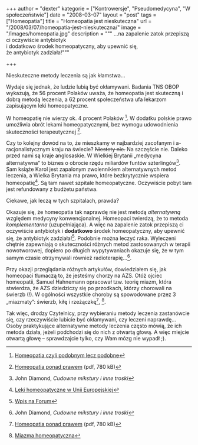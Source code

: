 +++
author = "dexter"
kategorie = ["Kontrowersje", "Pseudomedycyna", "W społeczeństwie"]
date = "2008-03-07"
layout = "post"
tags = ["Homeopatia"]
title = "Homeopatia jest nieskuteczna"
url = "/2008/03/07/homeopatia-jest-nieskuteczna/"
image = "/images/homeopatia.jpg"
description = """
…na zapalenie zatok przepiszą ci oczywiście antybiotyk \
i dodatkowo środek homeopatyczny, aby upewnić się, \
że antybiotyk zadziała!"""

+++

Nieskuteczne metody leczenia są jak kłamstwa&#8230;

Wydaje się jednak, że ludzie lubią być okłamywani. Badania TNS OBOP wykazują, że
56 procent Polaków uważa, że homeopatia jest skuteczną i dobrą metodą leczenia,
a 62 procent społeczeństwa ufa lekarzom zapisującym leki homeopatyczne.

<!--more-->

W homeopatię nie wierzy ok. 4 procent Polaków [^1]. W dodatku polskie prawo
umożliwia obrót lekami homeopatycznymi, bez wymogu udowodnienia skuteczności
terapeutycznej [^2].

Czy to kolejny dowód na to, że mieszkamy w najbardziej zacofanym i
a-racjonalistycznym kraju na świecie? <del>Niestety nie.</del> Na szczęście nie.
Daleko przed nami są kraje anglosaskie. W Wielkiej Brytanii &#8222;medycyna
alternatywna&#8221; to biznes o obrocie rzędu miliardów funtów szterlingów[^3].
Sam książe Karol jest zapalonym zwolennikiem alternatywnych metod leczenia, a
Wielka Brytania ma prawo, które bezkrytycznie wspiera homeopatię[^4]. Są tam
nawet szpitale homeopatyczne. Oczywiście pobyt tam jest refundowany z budżetu
państwa.

Ciekawe, jak leczą w tych szpitalach, prawda?

Okazuje się, że homeopatia tak naprawdę nie jest metodą _alternatywną_ względem
medycyny konwencjonalnej. Homeopaci twierdzą, że to metoda _komplementarna_
(uzupełniająca). A więc na zapalenie zatok przepiszą ci oczywiście antybiotyk i
**dodatkowo** środek homeopatyczny, aby upewnić się, że antybiotyk
zadziała![^5]. Podobnie można leczyć raka. Wyleczeni chętnie zapewniają o
skuteczności różnych metod zastosowanych w terapii nowotworowej, dopiero po
długich wypytywaniach okazuje się, że w tym samym czasie otrzymywali również
radioterapię&#8230;[^3].

Przy okazji przeglądania różnych artykułów, dowiedziałem się, jak homeopaci
tłumaczą to, że jesteśmy chorzy na AZS. Otóż ojciec homeopatii, Samuel Hahnemann
opracował tzw. teorię miazm, która stwierdza, że AZS dziedziczy się po
przodkach, którzy chorowali na świerzb (!). W ogólności wszystkie choroby są
spowodowane przez 3 &#8222;miazmaty&#8221;: świerzb, kiłę i rzeżączkę[^2], [^6].

Tak więc, drodzy Czytelnicy, przy wybieraniu metody leczenia zastanówcie się,
czy rzeczywiście lubicie być okłamywani, czy leczeni naprawdę&#8230; Osoby
praktykujące alternatywne metody leczenia często mówią, że ich metoda działa,
jeżeli podchodzi się do nich z otwartą głową. A więc miejcie otwartą głowę
&#8211; sprawdzajcie tylko, czy Wam mózg nie wypadł ;).

  [^1]: [Homeopatia czyli podobnym lecz podobne][ref1] 
  [^2]: [Homeopatia ponad prawem][ref2] (pdf, 780 kB)
  [^3]: John Diamond, _Cudowne mikstury i inne troski_
  [^4]: [Leki homeopatyczne w Unii Europejskiej][ref4]
  [^5]: [Wpis na Forum][ref5]
  [^6]: [Miazma homeopatyczna][ref6]

 [ref1]: https://web.archive.org/web/20080415200136/http://www.informacje.farmacja.pl/rec-act-wiecej-id-5417.html
 [ref2]: https://web.archive.org/web/20080415200136/http://www.sluzbazdrowia.com.pl/pdf/3556_raport-homeopatia.pdf
 [ref4]: https://web.archive.org/web/20080415200136/http://www.homeoterapia.pl/lekarze/homeopatia_ue2.htm
 [ref5]: http://www.atopowe-zapalenie.pl/forum/viewtopic.php?p=70312#70312
 [ref6]: http://pl.wikipedia.org/wiki/Miazma_homeopatyczna
